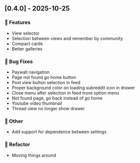 ## [0.4.0] - 2025-10-25

### 🚀 Features

- View selector
- Selection between views and remember by community
- Compact cards
- Better galleries

### 🐛 Bug Fixes

- Paywall navigation
- Page not found go home button
- Post view button selection in feed
- Proper background color on loading subreddit icon in drawer
- Close menu after selection in feed more option menu
- Not found page, go back instead of go home
- Youtube video thumbnail
- Thread view no longer show drawer

### 💼 Other

- Add support for dependence between settings

### 🚜 Refactor

- Moving things around
